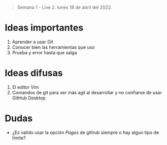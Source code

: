 > Semana 1 - Live 2.
> lunes 18 de abril del 2022.

# Ideas importantes

1. Aprender a usar Git
2. Conocer bien las herramientas que uso
3. Prueba y error hasta que salga

# Ideas difusas

1. El editor Vim
2. Comandos de git para ser más agil al desarrollar y no confiarse de usar GitHub Desktop

# Dudas

- ¿Es valido usar la opción *Pages* de github siempre o hay algun tipo de limite?
